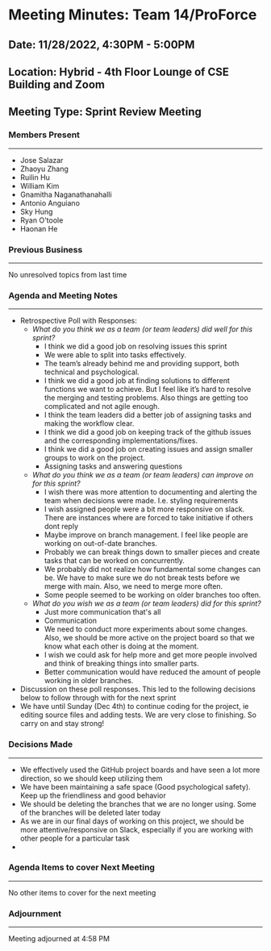 # Meeting Minutes: Team 14/ProForce

## Date: 11/28/2022, 4:30PM - 5:00PM
## Location: Hybrid - 4th Floor Lounge of CSE Building and Zoom
## Meeting Type: Sprint Review Meeting

### Members Present
-----------------------
- Jose Salazar
- Zhaoyu Zhang
- Ruilin Hu
- William Kim
- Gnamitha Naganathanahalli
- Antonio Anguiano
- Sky Hung
- Ryan O'toole
- Haonan He


### Previous Business
-----------------------
No unresolved topics from last time

### Agenda and Meeting Notes
-----------------------
- Retrospective Poll with Responses:
  - *What do you think we as a team (or team leaders) did well for this sprint?*
    - I think we did a good job on resolving issues this sprint
    - We were able to split into tasks effectively. 
    - The team’s already behind me and providing support, both technical and psychological.
    - I think we did a good job at finding solutions to different functions we want to achieve. But I feel like it’s hard to resolve the merging and testing problems. Also things are getting too complicated and not agile enough.
    - I think the team leaders did a better job of assigning tasks and making the workflow clear.
    - I think we did a good job on keeping track of the github issues and the corresponding implementations/fixes.
    - I think we did a good job on creating issues and assign smaller groups to work on the project.
    - Assigning tasks and answering questions
  - *What do you think we as a team (or team leaders) can improve on for this sprint?*
    - I wish there was more attention to documenting and alerting the team when decisions were made. I.e. styling requirements
    - I wish assigned people were a bit more responsive on slack. There are instances where are forced to take initiative if others dont reply
    - Maybe improve on branch management. I feel like people are working on out-of-date branches.
    - Probably we can break things down to smaller pieces and create tasks that can be worked on concurrently.
    - We probably did not realize how fundamental some changes can be. We have to make sure we do not break tests before we merge with main. Also, we need to merge more often.
    - Some people seemed to be working on older branches too often.
  - *What do you wish we as a team (or team leaders) did for this sprint?*
    - Just more communication that's all
    - Communication
    - We need to conduct more experiments about some changes. Also, we should be more active on the project board so that we know what each other is doing at the moment.
    - I wish we could ask for help more and get more people involved and think of breaking things into smaller parts.
    - Better communication would have reduced the amount of people working in older branches.
- Discussion on these poll responses. This led to the following decisions below to follow through with for the next sprint
- We have until Sunday (Dec 4th) to continue coding for the project, ie editing source files and adding tests. We are very close to finishing. So carry on and stay strong!


### Decisions Made
-----------------------
- We effectively used the GitHub project boards and have seen a lot more direction, so we should keep utilizing them
- We have been maintaining a safe space (Good psychological safety). Keep up the friendliness and good behavior
- We should be deleting the branches that we are no longer using. Some of the branches will be deleted later today
- As we are in our final days of working on this project, we should be more attentive/responsive on Slack, especially if you are working with other people for a particular task
- 
### Agenda Items to cover Next Meeting
-----------------------
No other items to cover for the next meeting

### Adjournment
-----------------------
Meeting adjourned at 4:58 PM